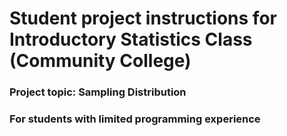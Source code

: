 # Student project instructions for Introductory Statistics Class (Community College)
### Project topic: Sampling Distribution
### For students with limited programming experience

